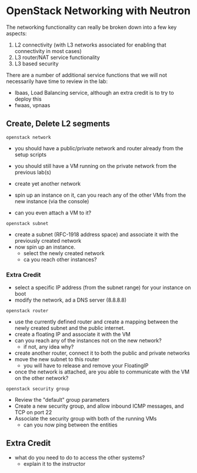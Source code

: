 # OpenStack Networking with Neutron

The networking functionality can really be broken down into a few key aspects:
1) L2 connectivity (with L3 networks associated for enabling that connectivity in most cases)
2) L3 router/NAT service functionality
3) L3 based security

There are a number of additional service functions that we will not necessarily have time to review in the lab:
- lbaas, Load Balancing service, although an extra credit is to try to deploy this
- fwaas, vpnaas

## Create, Delete L2 segments

```
openstack network
```

- you should have a public/private network and router already from the setup scripts
- you should still have a VM running on the private network from the previous lab(s)

- create yet another network
 - spin up an instance on it, can you reach any of the other VMs from the new instance (via the console)
 - can you even attach a VM to it?

```
openstack subnet
```

- create a subnet (RFC-1918 address space) and associate it with the previously created network
- now spin up an instance.
  - select the newly created network
  - ca you reach other instances?
### Extra Credit
  - select a specific IP address (from the subnet range) for your instance on boot
  - modify the network, ad a DNS server (8.8.8.8)

```
openstack router
```
- use the currently defined router and create a mapping between the newly created subnet and the public internet.
- create a floating IP and associate it with the VM
- can you reach any of the instances not on the new network?
  - if not, any idea why?
- create another router, connect it to both the public and private networks
- move the new subnet to this router
  - you will have to release and remove your FloatingIP
- once the network is attached, are you able to communicate with the VM on the other network?

```
openstack security group
```

- Review the "default" group parameters
- Create a new security group, and allow inbound ICMP messages, and TCP on port 22
- Associate the security group with both of the running VMs
  - can you now ping between the entities

## Extra Credit
- what do you need to do to access the other systems?
  - explain it to the instructor
